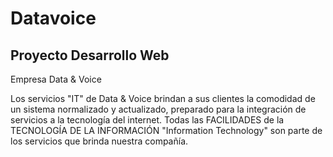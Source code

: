 # Datavoice
## Proyecto Desarrollo Web ##

Empresa Data & Voice

Los servicios "IT" de Data & Voice brindan a sus clientes la comodidad de un sistema normalizado y actualizado, preparado para la integración de servicios a la tecnología del internet. Todas las FACILIDADES de la TECNOLOGÍA DE LA INFORMACIÓN "Information Technology" son parte de los servicios que brinda nuestra compañía.
